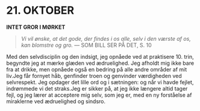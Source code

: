 # 21. OKTOBER

**INTET GROR I MØRKET**

> *Vi vil ønske, at det gode, der findes i os alle, selv i den værste af os, kan blomstre og gro.*
> — SOM BILL SER PÅ DET, S. 10

Med den selvdisciplin og den indsigt, jeg opnåede ved at praktisere 10. trin, begyndte jeg at mærke glæden ved ædruelighed. Jeg afholdt mig ikke bare fra at drikke, men opnåede også en bedring på alle andre områder af mit liv.Jeg får fornyet håb, genfinder troen og genvinder værdigheden ved selvrespekt. Jeg opdager det lille ord og i sætningen: og når vi havde fejlet, indrømmede vi det straks.Jeg er sikker på, at jeg ikke længere altid tager fejl, og jeg lærer at acceptere mig selv, som jeg er, med en ny forståelse af miraklerne ved ædruelighed og sindsro.
